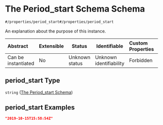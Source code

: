# The Period_start Schema Schema

```txt
#/properties/period_start#/properties/period_start
```

An explanation about the purpose of this instance.


| Abstract            | Extensible | Status         | Identifiable            | Custom Properties | Additional Properties | Access Restrictions | Defined In                                                                           |
| :------------------ | ---------- | -------------- | ----------------------- | :---------------- | --------------------- | ------------------- | ------------------------------------------------------------------------------------ |
| Can be instantiated | No         | Unknown status | Unknown identifiability | Forbidden         | Allowed               | none                | [quote_schema.schema.json\*](../out/quote_schema.schema.json "open original schema") |

## period_start Type

`string` ([The Period_start Schema](quote_schema-properties-the-period_start-schema.md))

## period_start Examples

```json
"2019-10-15T15:58:54Z"
```
